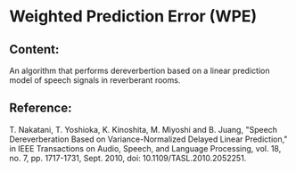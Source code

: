 # Weighted Prediction Error (WPE)
## Content:
An algorithm that performs dereverbertion based on a linear prediction model of speech signals in reverberant rooms.

## Reference:

T. Nakatani, T. Yoshioka, K. Kinoshita, M. Miyoshi and B. Juang, "Speech Dereverberation Based on Variance-Normalized Delayed Linear Prediction," in IEEE Transactions on Audio, Speech, and Language Processing, vol. 18, no. 7, pp. 1717-1731, Sept. 2010, doi: 10.1109/TASL.2010.2052251.
